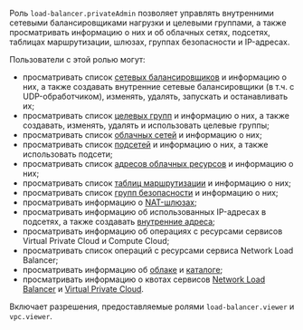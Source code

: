 Роль `load-balancer.privateAdmin` позволяет управлять внутренними сетевыми балансировщиками нагрузки и целевыми группами, а также просматривать информацию о них и об облачных сетях, подсетях, таблицах маршрутизации, шлюзах, группах безопасности и IP-адресах.

Пользователи с этой ролью могут:
* просматривать список [сетевых балансировщиков](../../network-load-balancer/concepts/index.md) и информацию о них, а также создавать внутренние сетевые балансировщики (в т.ч. с UDP-обработчиком), изменять, удалять, запускать и останавливать их;
* просматривать список [целевых групп](../../network-load-balancer/concepts/target-resources.md) и информацию о них, а также создавать, изменять, удалять и использовать целевые группы;
* просматривать список [облачных сетей](../../vpc/concepts/network.md#network) и информацию о них;
* просматривать список [подсетей](../../vpc/concepts/network.md#subnet) и информацию о них, а также использовать подсети;
* просматривать список [адресов облачных ресурсов](../../vpc/concepts/address.md) и информацию о них;
* просматривать список [таблиц маршрутизации](../../vpc/concepts/routing.md#rt-vpc) и информацию о них;
* просматривать список [групп безопасности](../../vpc/concepts/security-groups.md) и информацию о них;
* просматривать информацию о [NAT-шлюзах](../../vpc/concepts/gateways.md);
* просматривать информацию об использованных IP-адресах в подсетях, а также создавать [внутренние адреса](../../vpc/concepts/address.md#internal-addresses);
* просматривать информацию об операциях с ресурсами сервисов Virtual Private Cloud и Compute Cloud;
* просматривать список операций с ресурсами сервиса Network Load Balancer;
* просматривать информацию об [облаке](../../resource-manager/concepts/resources-hierarchy.md#cloud) и [каталоге](../../resource-manager/concepts/resources-hierarchy.md#folder);
* просматривать информацию о квотах сервисов [Network Load Balancer](../../network-load-balancer/concepts/limits.md#load-balancer-quotas) и [Virtual Private Cloud](../../vpc/concepts/limits.md#vpc-quotas).

Включает разрешения, предоставляемые ролями `load-balancer.viewer` и `vpc.viewer`.